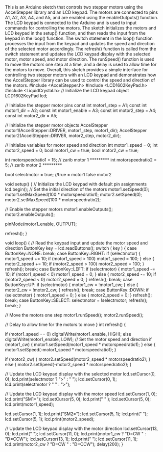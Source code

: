This is an Arduino sketch that controls two stepper motors using the AccelStepper library and an LCD keypad. The motors are connected to pins A1, A2, A3, A4, and A5, and are enabled using the enableOutputs() function. The LCD keypad is connected to the Arduino and is used to input commands for controlling the motors.
The sketch initializes the motors and LCD keypad in the setup() function, and then reads the input from the keypad in the loop() function. The switch statement in the loop() function processes the input from the keypad and updates the speed and direction of the selected motor accordingly.
The refresh() function is called from the switch statement and updates the LCD keypad display with the selected motor, motor speed, and motor direction. The runSpeed() function is used to move the motors one step at a time, and a delay is used to allow time for the motors to move.
Overall, this sketch provides a simple interface for controlling two stepper motors with an LCD keypad and demonstrates how the AccelStepper library can be used to control the speed and direction of the motors.
#include <AccelStepper.h>
#include <LCD1602KeyPad.h>
#include <LiquidCrystal.h>
// Initialize the LCD keypad object
LCD1602KeyPad lcd;

// Initialize the stepper motor pins
const int motor1_step = A1;
const int motor1_dir = A2;
const int motor1_enable = A3;
const int motor2_step = A4;
const int motor2_dir = A5;

// Initialize the stepper motor objects
AccelStepper motor1(AccelStepper::DRIVER, motor1_step, motor1_dir);
AccelStepper motor2(AccelStepper::DRIVER, motor2_step, motor2_dir);

// Initialize variables for motor speed and direction
int motor1_speed = 0;
int motor2_speed = 0;
bool motor1_cw = true;
bool motor2_cw = true;

int motorspeedratio1 = 15; // zarib motor 1 *********
int motorspeedratio2 = 5; // zarib motor 2 *********

bool selectmotor = true;  //true = motor1 false motor2

void setup() {
  // Initialize the LCD keypad with default pin assignments
  lcd.begin();
  // Set the initial direction of the motors
  motor1.setSpeed(0);
  motor1.setMaxSpeed(100 * motorspeedratio1);
  motor2.setSpeed(0);
  motor2.setMaxSpeed(100 * motorspeedratio2);

  // Enable the stepper motors
  motor1.enableOutputs();
  motor2.enableOutputs();

  pinMode(motor1_enable, OUTPUT);

  refresh();
}

void loop() {
  // Read the keypad input and update the motor speed and direction
  ButtonKey key = lcd.readButtons();
  switch ( key )
  {
    case ButtonKey::NONE:
      break;
    case ButtonKey::RIGHT:
      if (selectmotor) {
        motor1_speed += 10;
        if (motor1_speed > 100)
          motor1_speed = 100;
      }
      else {
        motor2_speed += 10;
        if (motor2_speed > 100)
          motor2_speed = 100;
      }
      refresh();
      break;
    case ButtonKey::LEFT:
      if (selectmotor) {
        motor1_speed -= 10;
        if (motor1_speed < 0)
          motor1_speed = 0;
      }
      else {
        motor2_speed -= 10;
        if (motor2_speed < 0)
          motor2_speed = 0;
      }
      refresh();
      break;
    case ButtonKey::UP:
      if (selectmotor) {
        motor1_cw = !motor1_cw;
      }
      else {
        motor2_cw = !motor2_cw;
      }
      refresh();
      break;
    case ButtonKey::DOWN:
      if (selectmotor) {
        motor1_speed = 0;
      }
      else {
        motor2_speed = 0;
      }
      refresh();
      break;
    case ButtonKey::SELECT:
      selectmotor = !selectmotor;
      refresh();
      break;
  }





  // Move the motors one step
  motor1.runSpeed();
  motor2.runSpeed();



  // Delay to allow time for the motors to move
}
int refresh() {

  if (motor1_speed == 0)
    digitalWrite(motor1_enable, HIGH);
  else
    digitalWrite(motor1_enable, LOW);
  // Set the motor speed and direction
  if (motor1_cw) {
    motor1.setSpeed(motor1_speed * motorspeedratio1);
  } else {
    motor1.setSpeed(-motor1_speed * motorspeedratio1);
  }

  if (motor2_cw) {
    motor2.setSpeed(motor2_speed * motorspeedratio2);
  } else {
    motor2.setSpeed(-motor2_speed * motorspeedratio2);
  }

  // Update the LCD keypad display with the selected motor
  lcd.setCursor(0, 0);
  lcd.print(selectmotor ? ">" : " ");
  lcd.setCursor(0, 1);
  lcd.print(selectmotor ? " " : ">");

  // Update the LCD keypad display with the motor speed
  lcd.setCursor(1, 0);
  lcd.print("SM1=");
  lcd.setCursor(5, 0);
  lcd.print("    " );
  lcd.setCursor(5, 0);
  lcd.print(motor1_speed);

  lcd.setCursor(1, 1);
  lcd.print("SM2=");
  lcd.setCursor(5, 1);
  lcd.print("    ");
  lcd.setCursor(5, 1);
  lcd.print(motor2_speed);

  // Update the LCD keypad display with the motor direction
  lcd.setCursor(13, 0);
  lcd.print("   ");
  lcd.setCursor(11, 0);
  lcd.print(motor1_cw ? "D=CW " : "D=CCW");
  lcd.setCursor(13, 1);
  lcd.print("   ");
  lcd.setCursor(11, 1);
  lcd.print(motor2_cw ? "D=CW " : "D=CCW");
  delay(200);
}


